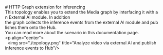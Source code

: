 # HTTP Graph extension for inferencing
This topology enables you to extend the Media graph by interfacing it with an External AI module. In addition the graph collects the inference events from the external AI module and publishes them onto the Hub.
You can read more about the scenario in this documentation page.
<br>
<p align="center">
  <img src="./topology.png" title="Analyze video via external AI and publish inference events to Hub"/>
</p>
<br>

